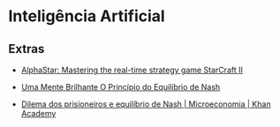 # Inteligência Artificial


## Extras

* [AlphaStar: Mastering the real-time strategy game StarCraft II](https://www.deepmind.com/blog/alphastar-mastering-the-real-time-strategy-game-starcraft-ii)

* [Uma Mente Brilhante O Princípio do Equilíbrio de Nash](https://www.youtube.com/watch?v=EqqW3JVdgk4)

* [Dilema dos prisioneiros e equilíbrio de Nash | Microeconomia | Khan Academy](https://www.youtube.com/watch?v=dO9bhdgPS-Y)

